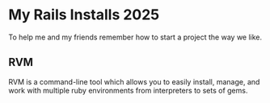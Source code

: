 # My Rails Installs 2025
To help me and my friends remember how to start a project the way we like.

## RVM
RVM is a command-line tool which allows you to easily install, manage, and work with multiple ruby environments from interpreters to sets of gems.
